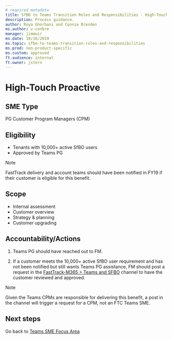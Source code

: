 ```yaml
---
# required metadata
title: SfBO to Teams Transition Roles and Responsibilities - High-Touch Proactive Assistance
description: Process guidance.
author: Roya Ghorbani and Connie Brenden
ms.author: v-conbre
manager: jimmuir
ms.date: 10/16/2019
ms.topic: sfbo-to-teams-transition-roles-and-responsibilities
ms.prod: non-product-specific
ms.custom: approved
ft.audience: internal
ft.owner: jstern
---
```

# High-Touch Proactive

## SME Type

PG Customer Program Managers (CPM)

## Eligibility

- Tenants with 10,000+ active SfBO users
- Approved by Teams PG

>[!NOTE]
>FastTrack delivery and account teams should have been notified in FY19 if their customer is eligible for this benefit.  

## Scope

- Internal assessment
- Customer overview
- Strategy & planning
- Customer upgrading

## Accountability/Actions

1. Teams PG should have reached out to FM.

1. If a customer meets the 10,000+ active SfBO user requirement and has not been notified but still wants Teams PG assistance, FM should post a request in the [FastTrack-M365 > Teams and SFBO](https://teams.microsoft.com/l/channel/19%3a2b225617cf0948a9b23dc4b9e5db7525%40thread.skype/Teams%2520and%2520SFBO?groupId=4be32c1a-84cf-43d6-b8a2-9986a996b0a5&tenantId=72f988bf-86f1-41af-91ab-2d7cd011db47) channel to have the customer reviewed and approved.  

> [!NOTE]
> Given the Teams CPMs are responsible for delivering this benefit, a post in the channel will trigger a request for a CPM, not an FTC Teams SME.

## Next steps

Go back to [Teams SME Focus Area](teams-sme-focus-area.md)
